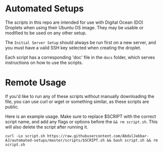 # Automated Setups

The scripts in this repo are intended for use with Digital Ocean (DO) Droplets when using their Ubuntu OS image. They may be usable or modified to be used on any other setup.

The `Initial Server Setup` should always be run first on a new server, and you must have a valid SSH key selected when creating the droplet.

Each script has a corresponding 'doc' file in the `docs` folder, which serves instructions on how to use the scripts.

# Remote Usage
If you'd like to run any of these scripts without manually downloading the file, you can use curl or wget or something similar, as these scripts are public.

Here is an example usage. Make sure to replace $SCRIPT with the correct script name, and add any flags or options before the `&& rm script.sh`. This will also delete the script after running it.

`curl -Lo script.sh https://raw.githubusercontent.com/AbdulJabbar-AJ/automated-setups/master/scripts/$SCRIPT.sh && bash script.sh && rm script.sh`


